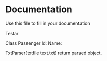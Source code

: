 # Documentation

Use this file to fill in your documentation

Testar



Class Passenger
Id: 
Name:

TxtParser(txtfile text.txt)
return parsed object.
